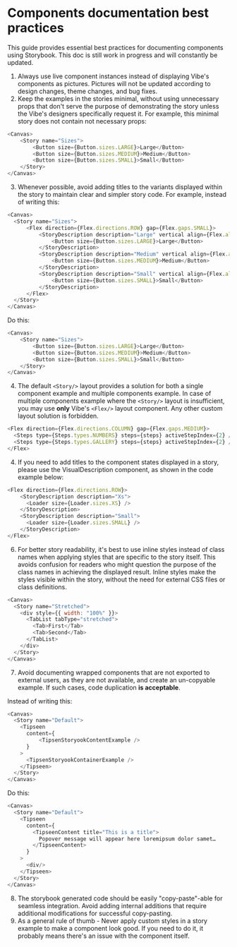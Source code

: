 # Components documentation best practices
This guide provides essential best practices for documenting components using Storybook. 
This doc is still work in progress and will constantly be updated.

1. Always use live component instances instead of displaying Vibe's components as pictures. Pictures will not be updated according to design changes, theme changes, and bug fixes.
2. Keep the examples in the stories minimal, without using unnecessary props that don't serve the purpose of demonstrating the story unless the Vibe's designers specifically request it.  For example, this minimal story does not contain not necessary props:
```js
<Canvas>
    <Story name="Sizes">
        <Button size={Button.sizes.LARGE}>Large</Button>
        <Button size={Button.sizes.MEDIUM}>Medium</Button>
        <Button size={Button.sizes.SMALL}>Small</Button>
    </Story>
</Canvas>
```

3. Whenever possible, avoid adding titles to the variants displayed within the story to maintain clear and simpler story code. For example, instead of writing this:
```js
<Canvas>
  <Story name="Sizes">
      <Flex direction={Flex.directions.ROW} gap={Flex.gaps.SMALL}>
          <StoryDescription description="Large" vertical align={Flex.align.START}>
              <Button size={Button.sizes.LARGE}>Large</Button>
          </StoryDescription>
          <StoryDescription description="Medium" vertical align={Flex.align.START}>
              <Button size={Button.sizes.MEDIUM}>Medium</Button>
          </StoryDescription>
          <StoryDescription description="Small" vertical align={Flex.align.START}>
              <Button size={Button.sizes.SMALL}>Small</Button>
          </StoryDescription>
      </Flex>
  </Story>
</Canvas>
```
Do this:
```js
<Canvas>
    <Story name="Sizes">
        <Button size={Button.sizes.LARGE}>Large</Button>
        <Button size={Button.sizes.MEDIUM}>Medium</Button>
        <Button size={Button.sizes.SMALL}>Small</Button>
    </Story>
</Canvas>
```

4. The default `<Story/>` layout provides a solution for both a single component example and multiple components example. In case of multiple components example where the `<Story/>` layout is insufficient, you may use **only** Vibe's `<Flex/>` layout component. Any other custom layout solution is forbidden. 
```js
<Flex direction={Flex.directions.COLUMN} gap={Flex.gaps.MEDIUM}>
  <Steps type={Steps.types.NUMBERS} steps={steps} activeStepIndex={2} />
  <Steps type={Steps.types.GALLERY} steps={steps} activeStepIndex={2} />
</Flex>
```

4. If you need to add titles to the component states displayed in a story, please use the VisualDescription component, as shown in the code example below:
```js
<Flex direction={Flex.directions.ROW}>
    <StoryDescription description="Xs">
      <Loader size={Loader.sizes.XS} />
    </StoryDescription>
    <StoryDescription description="Small">
      <Loader size={Loader.sizes.SMALL} />
    </StoryDescription>
</Flex>
```
6. For better story readability, it's best to use inline styles instead of class names when applying styles that are specific to the story itself. This avoids confusion for readers who might question the purpose of the class names in achieving the displayed result. Inline styles make the styles visible within the story, without the need for external CSS files or class definitions.
```js
<Canvas>
  <Story name="Stretched">
    <div style={{ width: "100%" }}>
      <TabList tabType="stretched">
        <Tab>First</Tab>
        <Tab>Second</Tab>
      </TabList>
    </div>
  </Story>
</Canvas>
```
7. Avoid documenting wrapped components that are not exported to external users, as they are not available, and create an un-copyable example. If such cases, code duplication **is acceptable**. 

Instead of writing this:
```js
<Canvas>
  <Story name="Default">
    <Tipseen
      content={
          <TipsenStoryookContentExample />
      }
    >
      <TipsenStoryookContainerExample />
    </Tipseen>
  </Story>
</Canvas>
```

Do this:
```js
<Canvas>
  <Story name="Default">
    <Tipseen
      content={
        <TipseenContent title="This is a title">
          Popover message will appear here loremipsum dolor samet…
        </TipseenContent>
      }
    >
      <div/>
    </Tipseen>
  </Story>
</Canvas>
```

8. The storybook generated code should be easily "copy-paste"-able for seamless integration. Avoid adding internal additions that require additional modifications for successful copy-pasting.
9. As a general rule of thumb - Never apply custom styles in a story example to make a component look good. If you need to do it, it probably means there's an issue with the component itself.
